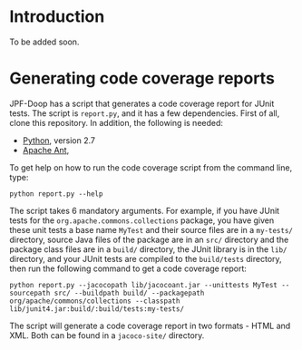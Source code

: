 # Introduction

To be added soon.

# Generating code coverage reports

JPF-Doop has a script that generates a code coverage report for JUnit
tests. The script is `report.py`, and it has a few dependencies. First
of all, clone this repository. In addition, the following is needed:

- [Python](http://python.org), version 2.7
- [Apache Ant](https://ant.apache.org/),

To get help on how to run the code coverage script from the command
line, type:

`python report.py --help`

The script takes 6 mandatory arguments. For example, if you have JUnit
tests for the `org.apache.commons.collections` package, you have given
these unit tests a base name `MyTest` and their source files are in a
`my-tests/` directory, source Java files of the package are in an
`src/` directory and the package class files are in a `build/`
directory, the JUnit library is in the `lib/` directory, and your
JUnit tests are compiled to the `build/tests` directory, then run the
following command to get a code coverage report:

`python report.py --jacocopath lib/jacocoant.jar --unittests MyTest --sourcepath src/ --buildpath build/ --packagepath org/apache/commons/collections --classpath lib/junit4.jar:build/:build/tests:my-tests/`

The script will generate a code coverage report in two formats - HTML
and XML. Both can be found in a `jacoco-site/` directory.
